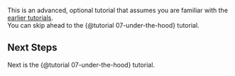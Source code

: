 This is an advanced, optional tutorial that assumes you are familiar with the [earlier tutorials](./index.html#tutorials).<br>
You can skip ahead to the {@tutorial 07-under-the-hood} tutorial.



## Next Steps

Next is the {@tutorial 07-under-the-hood} tutorial.
